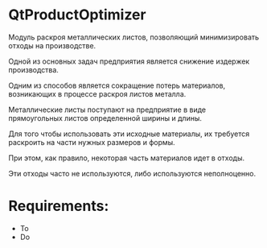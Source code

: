 # QtProductOptimizer

Модуль раскроя металлических листов, позволяющий минимизировать отходы на производстве.

Одной из основных задач предприятия является снижение издержек производства. 

Одним из способов является сокращение потерь материалов, возникающих в процессе раскроя листов металла.

Металлические листы поступают на предприятие в виде прямоугольных листов определенной ширины и длины. 

Для того чтобы использовать эти исходные материалы, их требуется раскроить на части нужных размеров и формы. 

При этом, как правило, некоторая часть материалов идет в отходы. 

Эти отходы часто не используются, либо используются неполноценно. 

# Requirements:
  * To
  * Do
